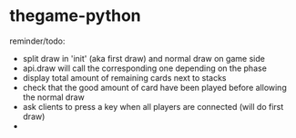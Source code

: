 # thegame-python

reminder/todo:
* split draw in 'init' (aka first draw) and normal draw on game side
* api.draw will call the corresponding one depending on the phase
* display total amount of remaining cards next to stacks
* check that the good amount of card have been played before allowing the normal draw
* ask clients to press a key when all players are connected (will do first draw)
*
